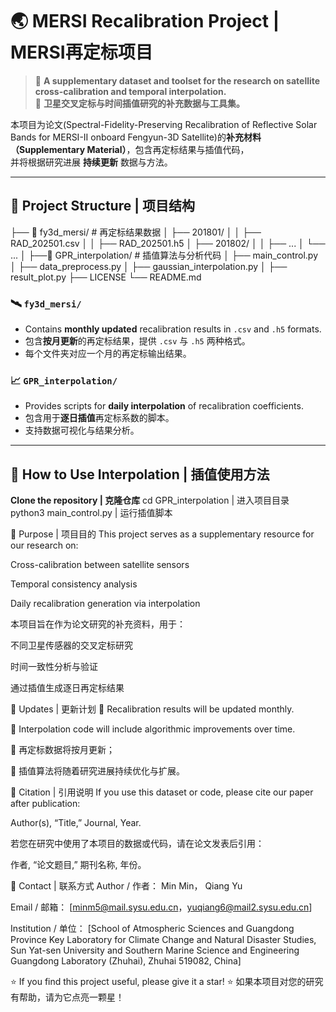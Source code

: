 # 🌏 MERSI Recalibration Project | MERSI再定标项目

> 📘 **A supplementary dataset and toolset for the research on satellite cross-calibration and temporal interpolation.**  
> 📘 **卫星交叉定标与时间插值研究的补充数据与工具集。**

本项目为论文(Spectral-Fidelity-Preserving Recalibration of Reflective Solar Bands for MERSI-II onboard Fengyun-3D Satellite)的**补充材料（Supplementary Material）**，包含再定标结果与插值代码，  
并将根据研究进展 **持续更新** 数据与方法。

---

## 📂 Project Structure | 项目结构

├── 📁 fy3d_mersi/ # 再定标结果数据
│ ├── 201801/
│ │ ├── RAD_202501.csv
│ │ ├── RAD_202501.h5
│ ├── 201802/
│ │ ├── ...
│ └── ...
│
├──📁 GPR_interpolation/ # 插值算法与分析代码
│ ├── main_control.py
│ ├── data_preprocess.py
│ ├── gaussian_interpolation.py
│ ├── result_plot.py
├── LICENSE
└── README.md


### 🛰️ `fy3d_mersi/`
- Contains **monthly updated** recalibration results in `.csv` and `.h5` formats.  
- 包含**按月更新**的再定标结果，提供 `.csv` 与 `.h5` 两种格式。  
- 每个文件夹对应一个月的再定标输出结果。  

### 📈 `GPR_interpolation/`
- Provides scripts for **daily interpolation** of recalibration coefficients.  
- 包含用于**逐日插值**再定标系数的脚本。  
- 支持数据可视化与结果分析。  

---

## 🧩 How to Use Interpolation | 插值使用方法
 **Clone the repository | 克隆仓库**
cd GPR_interpolation | 进入项目目录
python3 main_control.py | 运行插值脚本

🧪 Purpose | 项目目的
This project serves as a supplementary resource for our research on:

Cross-calibration between satellite sensors

Temporal consistency analysis

Daily recalibration generation via interpolation

本项目旨在作为论文研究的补充资料，用于：

不同卫星传感器的交叉定标研究

时间一致性分析与验证

通过插值生成逐日再定标结果

📅 Updates | 更新计划
🔄 Recalibration results will be updated monthly.

🧠 Interpolation code will include algorithmic improvements over time.

🔄 再定标数据将按月更新；

🧠 插值算法将随着研究进展持续优化与扩展。

📜 Citation | 引用说明
If you use this dataset or code, please cite our paper after publication:

Author(s), “Title,” Journal, Year.

若您在研究中使用了本项目的数据或代码，请在论文发表后引用：

作者, “论文题目,” 期刊名称, 年份。

🤝 Contact | 联系方式
Author / 作者： Min Min， Qiang Yu

Email / 邮箱： [minm5@mail.sysu.edu.cn，yuqiang6@mail2.sysu.edu.cn]

Institution / 单位： [School of Atmospheric Sciences and Guangdong Province Key Laboratory for Climate Change and Natural Disaster Studies, Sun Yat-sen University and Southern Marine Science and Engineering Guangdong Laboratory (Zhuhai), Zhuhai 519082, China]

⭐ If you find this project useful, please give it a star!
⭐ 如果本项目对您的研究有帮助，请为它点亮一颗星！
